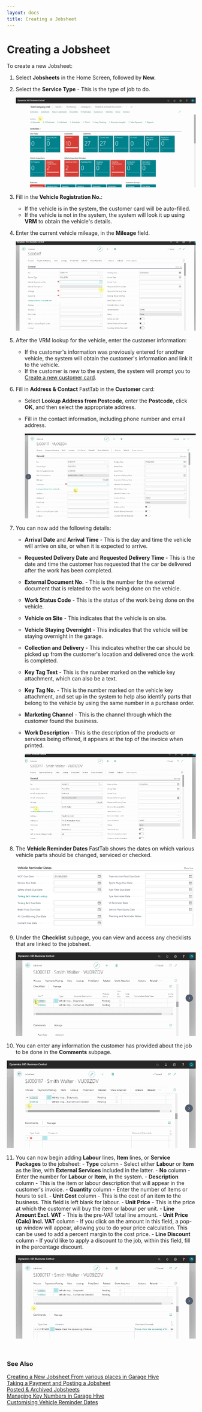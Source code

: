 ```yaml
---
layout: docs
title: Creating a Jobsheet
---
```


# Creating a Jobsheet 
To create a new Jobsheet:
1. Select **Jobsheets** in the Home Screen, followed by **New.**
2. Select the **Service Type** - This is the type of job to do.

   ![](media/garagehive-create-a-jobsheet1.gif)

3. Fill in the **Vehicle Registration No.**:
    - If the vehicle is in the system, the customer card will be auto-filled.
    - If the vehicle is not in the system, the system will look it up using **VRM** to obtain the vehicle's details.
4. Enter the current vehicle mileage, in the **Mileage** field.

    ![](media/garagehive-create-a-jobsheet2.gif)

5. After the VRM lookup for the vehicle, enter the customer information:
    - If the customer's information was previously entered for another vehicle, the system will obtain the customer's information and link it to the vehicle.
    - If the customer is new to the system, the system will prompt you to [Create a new customer card](docs/garagehive-create-a-customer-card.html "Create Customer Card").
5. Fill in **Address & Contact** FastTab in the **Customer** card:
    - Select **Lookup Address from Postcode**, enter the **Postcode**, click **OK**, and then select the appropriate address.
    - Fill in the contact information, including phone number and email address.

         ![](media/garagehive-create-a-jobsheet3.gif)

6. You can now add the following details:
   - **Arrival Date** and **Arrival Time** - This is the day and time the vehicle will arrive on site, or when it is expected to arrive.
   - **Requested Delivery Date** and **Requested Delivery Time** - This is the date and time the customer has requested that the car be delivered after the work has been completed.
   - **External Document No.** - This is the number for the external document that is related to the work being done on the vehicle.
   - **Work Status Code** - This is the status of the work being done on the vehicle.
   - **Vehicle on Site** - This indicates that the vehicle is on site.
   - **Vehicle Staying Overnight** - This indicates that the vehicle will be staying overnight in the garage.
   - **Collection and Delivery** - This indicates whether the car should be picked up from the customer's location and delivered once the work is completed.
   - **Key Tag Text** - This is the number marked on the vehicle key attachment, which can also be a text.
   - **Key Tag No.** - This is the number marked on the vehicle key attachment, and set up in the system to help also identify parts that belong to the vehicle by using the same number in a purchase order.
   - **Marketing Channel** - This is the channel through which the customer found the business.
   - **Work Description** - This is the description of the products or services being offered, it appears at the top of the invoice when printed.

      ![](media/garagehive-create-a-jobsheet4.gif)

7. The **Vehicle Reminder Dates** FastTab shows the dates on which various vehicle parts should be changed, serviced or checked.

   ![](media/garagehive-create-a-jobsheet4a.png)

8. Under the **Checklist** subpage, you can view and access any checklists that are linked to the jobsheet.

   ![](media/garagehive-create-a-jobsheet5.gif)

9.  You can enter any information the customer has provided about the job to be done in the **Comments** subpage. 

   ![](media/garagehive-create-a-jobsheet6.gif)
   

11.  You can now begin adding **Labour** lines, **Item** lines, or **Service Packages** to the jobsheet:
    - **Type** column - Select either **Labour** or **Item** as the line, with **External Services** included in the latter.
    - **No** column - Enter the number for **Labour** or **Item**, in the system.
    - **Description** column - This is the item or labour description that will appear in the customer's invoice.
    - **Quantity** column - Enter the number of items or hours to sell.
    - **Unit Cost** column - This is the cost of an item to the business. This field is left blank for labour.
    - **Unit Price** - This is the price at which the customer will buy the item or labour per unit.
    - **Line Amount Excl. VAT** - This is the pre-VAT total line amount. 
    - **Unit Price (Calc) Incl. VAT** column - If you click on the amount in this field, a pop-up window will appear, allowing you to do your price calculation. This can be used to add a percent margin to the cost price.
    - **Line Discount** column - If you'd like to apply a discount to the job, within this field, fill in the percentage discount. 

      ![](media/garagehive-create-a-jobsheet7.gif)


<br>

### **See Also**

[Creating a New Jobsheet From various places in Garage Hive](garagehive-jobsheet-create.html) \
[Taking a Payment and Posting a Jobsheet](garagehive-jobsheet-taking-payment.html) \
[Posted & Archived Jobsheets](garagehive-posted-archived-documents.html) \
[Managing Key Numbers in Garage Hive](garagehive-managing-key-numbers-in-the-system.html) \
[Customising Vehicle Reminder Dates](garagehive-customising-vehicle-reminder-dates.html)